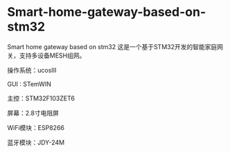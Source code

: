 # Smart-home-gateway-based-on-stm32

Smart home gateway based on stm32 这是一个基于STM32开发的智能家庭网关，支持多设备MESH组网。 

操作系统：ucosIII 

GUI : STemWIN 

主控：STM32F103ZET6 

屏幕：2.8寸电阻屏 

WiFi模块：ESP8266 

蓝牙模块：JDY-24M
